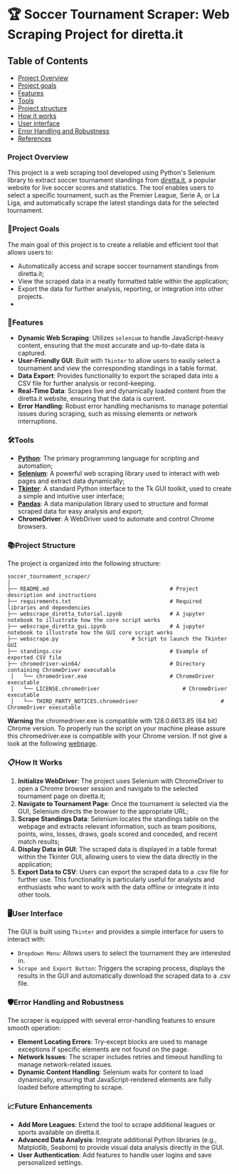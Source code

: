 # 🏆 Soccer Tournament Scraper: Web Scraping Project for diretta.it

## Table of Contents
- [Project Overview](#project-overview)
- [Project goals](#project-goals)
- [Features](#features)
- [Tools](#tools)
- [Project structure](#project-structure)
- [How it works](#how-it-works)
- [User interface](#user-interface)
- [Error Handling and Robustness](#error-handling-and-robustness)
- [References](#references)

### Project Overview
This project is a web scraping tool developed using Python's Selenium library to extract soccer tournament standings from [diretta.it](https://www.diretta.it/preferiti/), a popular website for live soccer scores and statistics. The tool enables users to select a specific tournament, such as the Premier League, Serie A, or La Liga, and automatically scrape the latest standings data for the selected tournament.

### 🎯Project Goals
The main goal of this project is to create a reliable and efficient tool that allows users to:

- Automatically access and scrape soccer tournament standings from diretta.it;
- View the scraped data in a neatly formatted table within the application;
- Export the data for further analysis, reporting, or integration into other projects.
- 
### 🚀Features
- **Dynamic Web Scraping**: Utilizes `selenium` to handle JavaScript-heavy content, ensuring that the most accurate and up-to-date data is captured.
- **User-Friendly GUI**: Built with `Tkinter` to allow users to easily select a tournament and view the corresponding standings in a table format.
- **Data Export**: Provides functionality to export the scraped data into a CSV file for further analysis or record-keeping.
- **Real-Time Data**: Scrapes live and dynamically loaded content from the diretta.it website, ensuring that the data is current.
- **Error Handling**: Robust error handling mechanisms to manage potential issues during scraping, such as missing elements or network interruptions.

### 🛠️Tools
- [**Python**](https://www.python.org/): The primary programming language for scripting and automation;
- [**Selenium**](https://selenium-python.readthedocs.io/): A powerful web scraping library used to interact with web pages and extract data dynamically;
- [**Tkinter**](https://docs.python.org/3/library/tkinter.html): A standard Python interface to the Tk GUI toolkit, used to create a simple and intuitive user interface;
- [**Pandas**](https://pandas.pydata.org/docs/index.html): A data manipulation library used to structure and format scraped data for easy analysis and export;
- **ChromeDriver**: A WebDriver used to automate and control Chrome browsers.


### 📚Project Structure
The project is organized into the following structure:

```plaintext
soccer_tournament_scraper/
│
├── README.md                                      # Project description and instructions
├── requirements.txt                               # Required libraries and dependencies
├── webscrape_diretta_tutorial.ipynb               # A jupyter notebook to illustrate how the core script works
├── webscrape_diretta_gui.ipynb                    # A jupyter notebook to illustrate how the GUI core script works
├── webscrape.py                       # Script to launch the Tkinter GUI
├── standings.csv                                  # Example of exported CSV file        
├── chromedriver-win64/                            # Directory containing ChromeDriver executable
 │   └── chromedriver.exe                          # ChromeDriver executable
 │   └── LICENSE.chromedriver                          # ChromeDriver executable
 │   └── THIRD_PARTY_NOTICES.chromedriver                          # ChromeDriver executable
```
**Warning** the chromedriver.exe is compatible with 128.0.6613.85 (64 bit) Chrome version. To properly run the script on your machine please assure this chromedriver.exe is compatible with your Chrome version. If not give a look at the following [webpage](https://getwebdriver.com/).
### 📋How It Works
1. **Initialize WebDriver**: The project uses Selenium with ChromeDriver to open a Chrome browser session and navigate to the selected tournament page on diretta.it;
2. **Navigate to Tournament Page**: Once the tournament is selected via the GUI, Selenium directs the browser to the appropriate URL;
3. **Scrape Standings Data**: Selenium locates the standings table on the webpage and extracts relevant information, such as team positions, points, wins, losses, draws, goals scored and conceded, and recent match results;
4. **Display Data in GUI**: The scraped data is displayed in a table format within the Tkinter GUI, allowing users to view the data directly in the application;
5. **Export Data to CSV**: Users can export the scraped data to a .csv file for further use. This functionality is particularly useful for analysts and enthusiasts who want to work with the data offline or integrate it into other tools.

### 🖥️User Interface
The GUI is built using `Tkinter` and provides a simple interface for users to interact with:

- `Dropdown Menu`: Allows users to select the tournament they are interested in.
- `Scrape and Export Button`: Triggers the scraping process, displays the results in the GUI and automatically download the scraped data to a .csv file.

### 🛡️Error Handling and Robustness
The scraper is equipped with several error-handling features to ensure smooth operation:

- **Element Locating Errors**: Try-except blocks are used to manage exceptions if specific elements are not found on the page.
- **Network Issues**: The scraper includes retries and timeout handling to manage network-related issues.
- **Dynamic Content Handling**: Selenium waits for content to load dynamically, ensuring that JavaScript-rendered elements are fully loaded before attempting to scrape.

### 📈Future Enhancements
- **Add More Leagues**: Extend the tool to scrape additional leagues or sports available on diretta.it.
- **Advanced Data Analysis**: Integrate additional Python libraries (e.g., Matplotlib, Seaborn) to provide visual data analysis directly in the GUI.
- **User Authentication**: Add features to handle user logins and save personalized settings.

